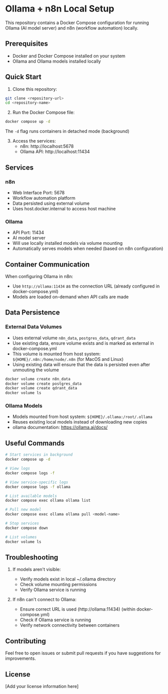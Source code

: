 # Ollama + n8n Local Setup

This repository contains a Docker Compose configuration for running Ollama (AI model server) and n8n (workflow automation) locally.

## Prerequisites

- Docker and Docker Compose installed on your system
- Ollama and Ollama models installed locally

## Quick Start

1. Clone this repository: 
```bash
git clone <repository-url>
cd <repository-name>
```

2. Run the Docker Compose file:
```bash
docker compose up -d
```
The `-d` flag runs containers in detached mode (background)

3. Access the services:
   - n8n: http://localhost:5678
   - Ollama API: http://localhost:11434

## Services

### n8n
- Web Interface Port: 5678
- Workflow automation platform
- Data persisted using external volume
- Uses host.docker.internal to access host machine

### Ollama
- API Port: 11434
- AI model server
- Will use locally installed models via volume mounting
- Automatically serves models when needed (based on n8n configuration)

## Container Communication
When configuring Ollama in n8n:
- Use `http://ollama:11434` as the connection URL (already configured in docker-compose.yml)
- Models are loaded on-demand when API calls are made

## Data Persistence

### External Data Volumes
- Uses external volume `n8n_data`, `postgres_data`, `qdrant_data`
- Use existing data, ensure volume exists and is marked as external in docker-compose.yml
- This volume is mounted from host system: `${HOME}/.n8n:/home/node/.n8n` (for MacOS and Linux)
- Using existing data will ensure that the data is persisted even after unmouting the volume
```bash
docker volume create n8n_data
docker volume create postgres_data
docker volume create qdrant_data
docker volume ls
```

### Ollama Models
- Models mounted from host system: `${HOME}/.ollama:/root/.ollama`
- Reuses existing local models instead of downloading new copies
- ollama documentation: https://ollama.ai/docs/

## Useful Commands

```bash
# Start services in background
docker compose up -d

# View logs
docker compose logs -f

# View service-specific logs
docker compose logs -f ollama

# List available models
docker compose exec ollama ollama list

# Pull new model
docker compose exec ollama ollama pull <model-name>

# Stop services
docker compose down

# List volumes
docker volume ls
```

## Troubleshooting

1. If models aren't visible:
   - Verify models exist in local ~/.ollama directory
   - Check volume mounting permissions
   - Verify Ollama service is running

2. If n8n can't connect to Ollama:
   - Ensure correct URL is used (http://ollama:11434) (within docker-compose.yml)
   - Check if Ollama service is running
   - Verify network connectivity between containers

## Contributing

Feel free to open issues or submit pull requests if you have suggestions for improvements.

## License

[Add your license information here]
